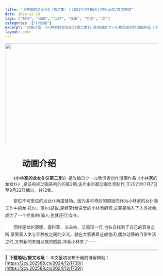 ```yaml
---
title: "小林家的龙女仆S（第二季）丨2021年7月番剧丨阿里云盘/百度网盘"
date: 2024-12-29
tags: ["制作", "动画", "工作", "漫画", "生活", "龙"]
categories: ["TV动画"]
excerpt: "动画介绍 《小林家的龙女仆S(第二季)》是改编自クール教信者创作漫画作品《小林家的龙女仆》,是该电视动画系列的的第2期,该片由京都动画负责制作,于2021年7月7日至9月22日播出，共12集。 那位不可思议的龙女仆再度登场。因为各种奇妙的原因而作为小林家的女仆而工作中的龙·托尔。偶尔(胡说,是经常)&hellip;"
layout: post
---
```


<img class="aligncenter size-full wp-image-1934" src="https://2cy.202588.cn/wp-content/uploads/2024/12/2024123012243985.webp" alt="" width="600" height="337" />
<h1 style="white-space: normal; text-indent: 2em; text-align: left;">动画介绍</h1>
<p style="white-space: normal; text-indent: 2em; text-align: left;">《<strong><span style="color: #333333; background-color: #ffffff;">小林家的龙女仆S(第二季)</span></strong>》<span style="color: #333333; text-indent: 28px; background-color: #ffffff;">是改编自クール教信者创作漫画作品《</span>小林家的龙女仆<span style="color: #333333; text-indent: 28px; background-color: #ffffff;">》,是该电视动画系列的的第2期,<span style="color: #333333; text-indent: 28px; background-color: #ffffff;">该片由</span>京都动画<span style="color: #333333; text-indent: 28px; background-color: #ffffff;">负责制作</span><span style="color: #333333; text-indent: 28px; background-color: #ffffff;">,于2021年7月7日至9月22日播出，<span style="color: #333333; text-indent: 28px; background-color: #ffffff;">共12集</span></span></span><span style="color: #333333; background-color: #ffffff;">。</span></p>
<p style="white-space: normal; overflow-wrap: break-word; color: #333333; margin-bottom: 15px; text-indent: 2em; line-height: 24px; zoom: 1; background-color: #ffffff; text-align: left;"><span style="color: #333333; text-indent: 28px; background-color: #ffffff;">那位不可思议的龙女仆再度登场。因为各种奇妙的原因而作为小林家的女仆而工作中的龙·托尔。偶尔(胡说,是经常)给亲爱的小林添麻烦,总算是融入了人类社会,成为了一个完美的(骗人,也就还行)女仆。</span></p>
<p style="white-space: normal; overflow-wrap: break-word; color: #333333; margin-bottom: 15px; text-indent: 2em; line-height: 24px; zoom: 1; background-color: #ffffff; text-align: left;"><span style="color: #333333; text-indent: 28px; background-color: #ffffff;">同样是龙的康娜、露科亚、法夫纳、艾露玛一行,也各自找到了自己的容身之所,享受着人类与异种族之间的交流。就在大家裹着这般悠闲,偶尔动荡的日常生活之时,又有新的来自龙族的威胁,冲着小林来了——</span></p>

---
📖 **下载地址/原文地址：** 本文最初发布于我的博客网站：[https://2cy.202588.cn/2024/12/1739/](https://2cy.202588.cn/2024/12/1739/)
